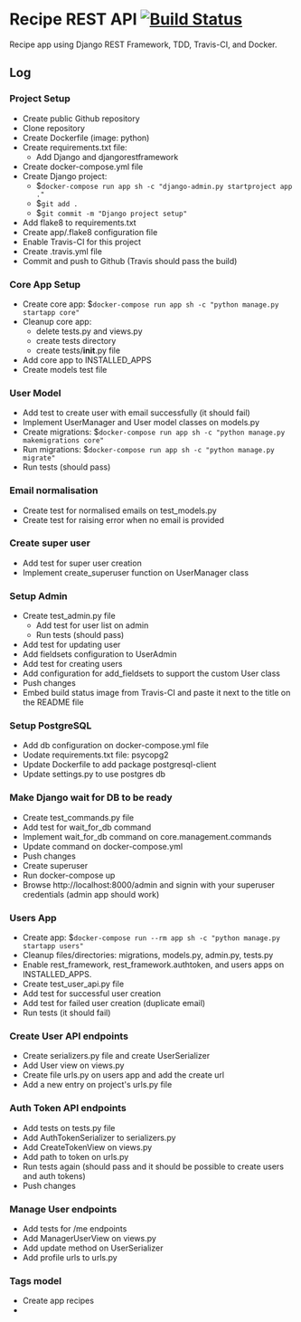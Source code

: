 # Recipe REST API [![Build Status](https://travis-ci.org/davidvartanian/recipe-rest-api.svg?branch=master)](https://travis-ci.org/davidvartanian/recipe-rest-api)
Recipe app using Django REST Framework, TDD, Travis-CI, and Docker.

## Log

### Project Setup
* Create public Github repository
* Clone repository
* Create Dockerfile (image: python)
* Create requirements.txt file:
  * Add Django and djangorestframework
* Create docker-compose.yml file
* Create Django project:
  * $`docker-compose run app sh -c "django-admin.py startproject app ."`
  * $`git add .`
  * $`git commit -m "Django project setup"`
* Add flake8 to requirements.txt
* Create app/.flake8 configuration file
* Enable Travis-CI for this project
* Create .travis.yml file
* Commit and push to Github (Travis should pass the build)

### Core App Setup
* Create core app: $`docker-compose run app sh -c "python manage.py startapp core"`
* Cleanup core app: 
  * delete tests.py and views.py
  * create tests directory 
  * create tests/__init__.py file
* Add core app to INSTALLED_APPS
* Create models test file

### User Model
* Add test to create user with email successfully (it should fail)
* Implement UserManager and User model classes on models.py
* Create migrations: $`docker-compose run app sh -c "python manage.py makemigrations core"`
* Run migrations: $`docker-compose run app sh -c "python manage.py migrate"`
* Run tests (should pass)

### Email normalisation
* Create test for normalised emails on test_models.py
* Create test for raising error when no email is provided

### Create super user
* Add test for super user creation
* Implement create_superuser function on UserManager class

### Setup Admin
* Create test_admin.py file
  * Add test for user list on admin
  * Run tests (should pass)
* Add test for updating user
* Add fieldsets configuration to UserAdmin
* Add test for creating users
* Add configuration for add_fieldsets to support the custom User class
* Push changes
* Embed build status image from Travis-CI and paste it next to the title on the README file

### Setup PostgreSQL
* Add db configuration on docker-compose.yml file
* Uodate requirements.txt file: psycopg2
* Update Dockerfile to add package postgresql-client
* Update settings.py to use postgres db

### Make Django wait for DB to be ready
* Create test_commands.py file
* Add test for wait_for_db command
* Implement wait_for_db command on core.management.commands
* Update command on docker-compose.yml
* Push changes
* Create superuser
* Run docker-compose up
* Browse http://localhost:8000/admin and signin with your superuser credentials (admin app should work)

### Users App
* Create app: $`docker-compose run --rm app sh -c "python manage.py startapp users"`
* Cleanup files/directories: migrations, models.py, admin.py, tests.py
* Enable rest_framework, rest_framework.authtoken, and users apps on INSTALLED_APPS.
* Create test_user_api.py file
* Add test for successful user creation
* Add test for failed user creation (duplicate email)
* Run tests (it should fail)

### Create User API endpoints
* Create serializers.py file and create UserSerializer
* Add User view on views.py
* Create file urls.py on users app and add the create url
* Add a new entry on project's urls.py file

### Auth Token API endpoints
* Add tests on tests.py file
* Add AuthTokenSerializer to serializers.py
* Add CreateTokenView on views.py
* Add path to token on urls.py
* Run tests again (should pass and it should be possible to create users and auth tokens)
* Push changes

### Manage User endpoints
* Add tests for /me endpoints
* Add ManagerUserView on views.py
* Add update method on UserSerializer
* Add profile urls to urls.py

### Tags model
* Create app recipes
* 